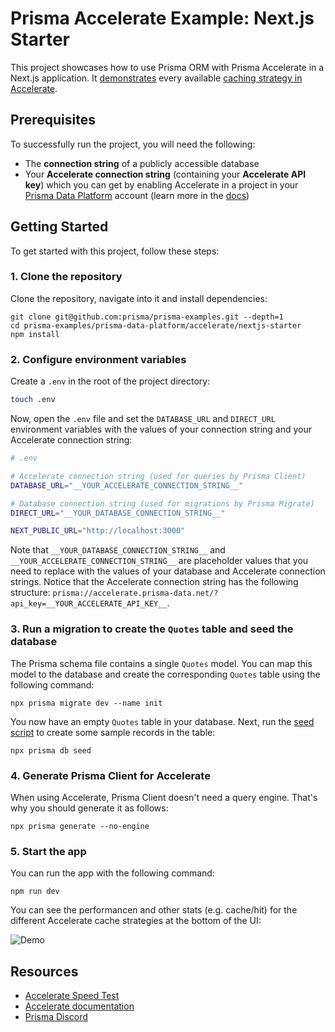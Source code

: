 # Prisma Accelerate Example: Next.js Starter

This project showcases how to use Prisma ORM with Prisma Accelerate in a Next.js application. It [demonstrates](./app/api/route.ts#L15-46) every available [caching strategy in Accelerate](https://www.prisma.io/docs/data-platform/accelerate/concepts#cache-strategies).

## Prerequisites

To successfully run the project, you will need the following:

- The **connection string** of a publicly accessible database
- Your **Accelerate connection string** (containing your **Accelerate API key**) which you can get by enabling Accelerate in a project in your [Prisma Data Platform](https://pris.ly/pdp) account (learn more in the [docs](https://www.prisma.io/docs/platform/concepts/environments#api-keys))

## Getting Started

To get started with this project, follow these steps:

### 1. Clone the repository

Clone the repository, navigate into it and install dependencies:

```
git clone git@github.com:prisma/prisma-examples.git --depth=1
cd prisma-examples/prisma-data-platform/accelerate/nextjs-starter
npm install
```

### 2. Configure environment variables

Create a `.env` in the root of the project directory:

```bash
touch .env
```

Now, open the `.env` file and set the `DATABASE_URL` and `DIRECT_URL` environment variables with the values of your connection string and your Accelerate connection string:

```bash
# .env

# Accelerate connection string (used for queries by Prisma Client)
DATABASE_URL="__YOUR_ACCELERATE_CONNECTION_STRING__"

# Database connection string (used for migrations by Prisma Migrate)
DIRECT_URL="__YOUR_DATABASE_CONNECTION_STRING__"

NEXT_PUBLIC_URL="http://localhost:3000"
```

Note that `__YOUR_DATABASE_CONNECTION_STRING__` and `__YOUR_ACCELERATE_CONNECTION_STRING__` are placeholder values that you need to replace with the values of your database and Accelerate connection strings. Notice that the Accelerate connection string has the following structure: `prisma://accelerate.prisma-data.net/?api_key=__YOUR_ACCELERATE_API_KEY__`.

### 3. Run a migration to create the `Quotes` table and seed the database

The Prisma schema file contains a single `Quotes` model. You can map this model to the database and create the corresponding `Quotes` table using the following command:

```
npx prisma migrate dev --name init
```

You now have an empty `Quotes` table in your database. Next, run the [seed script](./prisma/seed.ts) to create some sample records in the table:

```
npx prisma db seed
```

### 4. Generate Prisma Client for Accelerate

When using Accelerate, Prisma Client doesn't need a query engine. That's why you should generate it as follows:

```
npx prisma generate --no-engine
```

### 5. Start the app

You can run the app with the following command:

```
npm run dev
```

You can see the performancen and other stats (e.g. cache/hit) for the different Accelerate cache strategies at the bottom of the UI:

![Demo](./demo.gif)

## Resources

- [Accelerate Speed Test](https://accelerate-speed-test.vercel.app/)
- [Accelerate documentation](https://www.prisma.io/docs/accelerate)
- [Prisma Discord](https://pris.ly/discord)
